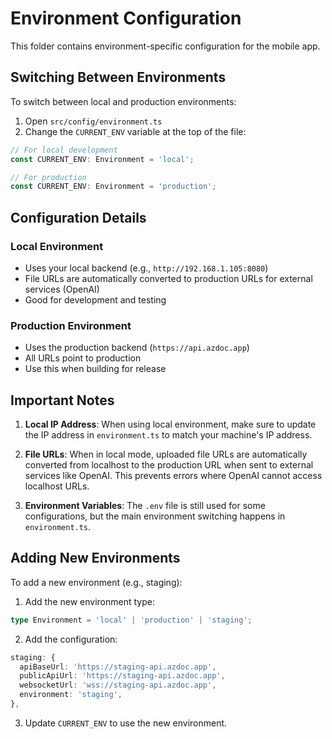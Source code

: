 # Environment Configuration

This folder contains environment-specific configuration for the mobile app.

## Switching Between Environments

To switch between local and production environments:

1. Open `src/config/environment.ts`
2. Change the `CURRENT_ENV` variable at the top of the file:

```typescript
// For local development
const CURRENT_ENV: Environment = 'local';

// For production
const CURRENT_ENV: Environment = 'production';
```

## Configuration Details

### Local Environment
- Uses your local backend (e.g., `http://192.168.1.105:8080`)
- File URLs are automatically converted to production URLs for external services (OpenAI)
- Good for development and testing

### Production Environment
- Uses the production backend (`https://api.azdoc.app`)
- All URLs point to production
- Use this when building for release

## Important Notes

1. **Local IP Address**: When using local environment, make sure to update the IP address in `environment.ts` to match your machine's IP address.

2. **File URLs**: When in local mode, uploaded file URLs are automatically converted from localhost to the production URL when sent to external services like OpenAI. This prevents errors where OpenAI cannot access localhost URLs.

3. **Environment Variables**: The `.env` file is still used for some configurations, but the main environment switching happens in `environment.ts`.

## Adding New Environments

To add a new environment (e.g., staging):

1. Add the new environment type:
```typescript
type Environment = 'local' | 'production' | 'staging';
```

2. Add the configuration:
```typescript
staging: {
  apiBaseUrl: 'https://staging-api.azdoc.app',
  publicApiUrl: 'https://staging-api.azdoc.app',
  websocketUrl: 'wss://staging-api.azdoc.app',
  environment: 'staging',
},
```

3. Update `CURRENT_ENV` to use the new environment.